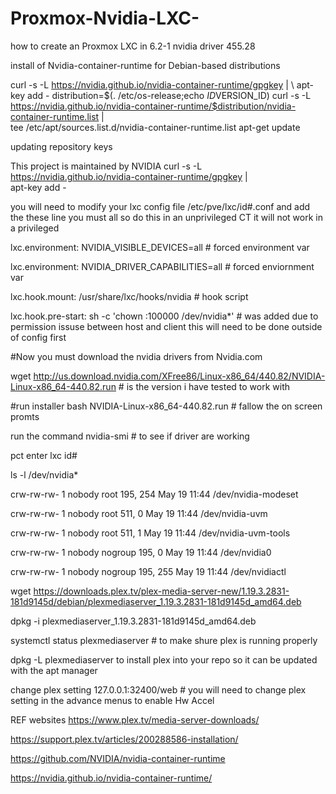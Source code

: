 # Proxmox-Nvidia-LXC-
how to create an Proxmox LXC in 6.2-1 nvidia driver 455.28

install of Nvidia-container-runtime for Debian-based distributions 

curl -s -L https://nvidia.github.io/nvidia-container-runtime/gpgkey | \ apt-key add -
distribution=$(. /etc/os-release;echo $ID$VERSION_ID)
 curl -s -L https://nvidia.github.io/nvidia-container-runtime/$distribution/nvidia-container-runtime.list | \
 tee /etc/apt/sources.list.d/nvidia-container-runtime.list
 apt-get update

updating repository keys

This project is maintained by NVIDIA
 curl -s -L https://nvidia.github.io/nvidia-container-runtime/gpgkey | \
  apt-key add -

you will need to modify your lxc config file /etc/pve/lxc/id#.conf and add the these line you must all so do this in an unprivileged CT
it will not work in a privileged

lxc.environment: NVIDIA_VISIBLE_DEVICES=all # forced environment var

lxc.environment: NVIDIA_DRIVER_CAPABILITIES=all # forced enviornment var

lxc.hook.mount: /usr/share/lxc/hooks/nvidia # hook script 

lxc.hook.pre-start: sh -c 'chown :100000 /dev/nvidia*' # was added due to permission issuse between host and client this will need to be done outside of config first

#Now you must download the nvidia drivers from Nvidia.com

wget http://us.download.nvidia.com/XFree86/Linux-x86_64/440.82/NVIDIA-Linux-x86_64-440.82.run # is the version i have tested to work with

#run installer 
bash NVIDIA-Linux-x86_64-440.82.run # fallow the on screen promts 

run the command nvidia-smi # to see if driver are working 

pct enter lxc id#

ls -l /dev/nvidia*

crw-rw-rw- 1 nobody root    195, 254 May 19 11:44 /dev/nvidia-modeset

crw-rw-rw- 1 nobody root    511,   0 May 19 11:44 /dev/nvidia-uvm

crw-rw-rw- 1 nobody root    511,   1 May 19 11:44 /dev/nvidia-uvm-tools

crw-rw-rw- 1 nobody nogroup 195,   0 May 19 11:44 /dev/nvidia0

crw-rw-rw- 1 nobody nogroup 195, 255 May 19 11:44 /dev/nvidiactl


 wget https://downloads.plex.tv/plex-media-server-new/1.19.3.2831-181d9145d/debian/plexmediaserver_1.19.3.2831-181d9145d_amd64.deb
 
 dpkg -i plexmediaserver_1.19.3.2831-181d9145d_amd64.deb
 
 systemctl status plexmediaserver # to make shure plex is running properly
 
 dpkg -L plexmediaserver to install plex into your repo so it can be updated with the apt manager
 
 change plex setting 127.0.0.1:32400/web # you will need to change plex setting in the advance menus to enable Hw Accel



REF websites
https://www.plex.tv/media-server-downloads/

https://support.plex.tv/articles/200288586-installation/

https://github.com/NVIDIA/nvidia-container-runtime

https://nvidia.github.io/nvidia-container-runtime/
